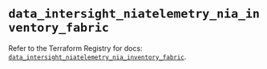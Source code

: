 # `data_intersight_niatelemetry_nia_inventory_fabric`

Refer to the Terraform Registry for docs: [`data_intersight_niatelemetry_nia_inventory_fabric`](https://registry.terraform.io/providers/ciscodevnet/intersight/1.0.71/docs/data-sources/niatelemetry_nia_inventory_fabric).
